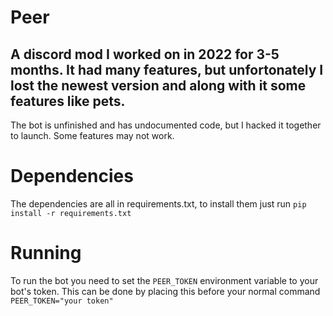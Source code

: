 # Peer
A discord mod I worked on in 2022 for 3-5 months. It had many features, but unfortonately I lost the newest version and along with it some features like pets.
---
The bot is unfinished and has undocumented code, but I hacked it together to launch. Some features may not work.

# Dependencies
The dependencies are all in requirements.txt, to install them just run
`pip install -r requirements.txt`

# Running
To run the bot you need to set the `PEER_TOKEN` environment variable to your bot's token. This can be done by placing this before your normal command
`PEER_TOKEN="your token"`
